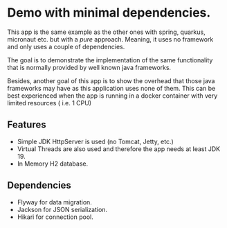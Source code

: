# Demo with minimal dependencies.

This app is the same example as the other ones with spring, quarkus, micronaut etc. but with a _pure_ approach. Meaning,
it uses no framework and only uses a couple of dependencies.

The goal is to demonstrate the implementation of the same functionality that is normally provided by well known java
frameworks.

Besides, another goal of this app is to show the overhead that those java frameworks may have as this application uses
none of them. This can be best experienced when the app is running in a docker container with very limited resources (
i.e. 1 CPU)

## Features

* Simple JDK HttpServer is used (no Tomcat, Jetty, etc.)
* Virtual Threads are also used and therefore the app needs at least JDK 19.
* In Memory H2 database.

## Dependencies

* Flyway for data migration.
* Jackson for JSON serialization.
* Hikari for connection pool.